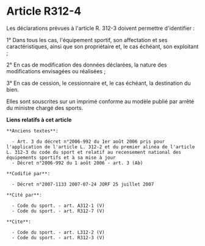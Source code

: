 # Article R312-4

Les déclarations prévues à l'article R. 312-3 doivent permettre d'identifier :

1° Dans tous les cas, l'équipement sportif, son affectation et ses caractéristiques, ainsi que son propriétaire et, le cas
échéant, son exploitant ;

2° En cas de modification des données déclarées, la nature des modifications envisagées ou réalisées ;

3° En cas de cession, le cessionnaire et, le cas échéant, la destination du bien.

Elles sont souscrites sur un imprimé conforme au modèle publié par arrêté du ministre chargé des sports.

**Liens relatifs à cet article**

	**Anciens textes**:

	  - Art. 3 du décret n°2006-992 du 1er août 2006 pris pour l'application de l'article L. 312-2 et du premier alinéa de l'article L. 312-3 du code du sport et relatif au recensement national des équipements sportifs et à sa mise à jour
	  - Décret n°2006-992 du 1 août 2006 - art. 3 (Ab)

	**Codifié par**:

	  - Décret n°2007-1133 2007-07-24 JORF 25 juillet 2007

	**Cité par**:

	  - Code du sport. - art. A312-1 (V)
	  - Code du sport. - art. R312-7 (V)

	**Cite**:

	  - Code du sport. - art. L312-2 (V)
	  - Code du sport. - art. R312-3 (V)
